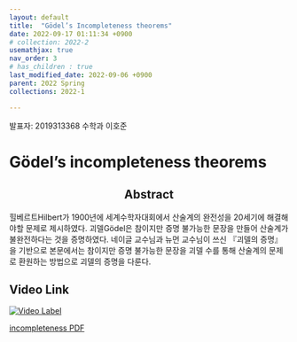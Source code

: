 ```yaml
---
layout: default
title:  "Gödel’s Incompleteness theorems"
date: 2022-09-17 01:11:34 +0900
# collection: 2022-2
usemathjax: true
nav_order: 3
# has_children : true
last_modified_date: 2022-09-06 +0900
parent: 2022 Spring
collections: 2022-1

---
```

발표자: 2019313368 수학과 이호준
# Gödel’s incompleteness theorems

## <center> Abstract </center>
힐베르트Hilbert가 1900년에 세계수학자대회에서
산술계의 완전성을 20세기에 해결해야할 문제로
제시하였다. 괴델Gödel은 참이지만 증명 불가능한
문장을 만들어 산술계가 불완전하다는 것을
증명하였다. 네이글 교수님과 뉴먼 교수님이 쓰신
『괴델의 증명』을 기반으로 본문에서는 참이지만 증명
불가능한 문장을 괴델 수를 통해 산술계의 문제로
환원하는 방법으로 괴델의 증명을 다룬다.

## Video Link

[![Video Label](https://img.youtube.com/vi/SUJp5lvfmuE/hqdefault.jpg)](https://youtu.be/SUJp5lvfmuE)

<!-- ## PDF Download -->

<!-- <object data="../2022_1_download/incompleteness.pdf" width="750" height="1075" type='application/pdf'></object> -->
<a target='_blank' href='../2022_1_download/incompleteness.pdf'>incompleteness PDF</a>